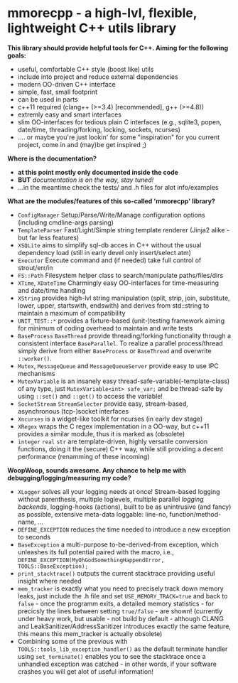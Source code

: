 mmorecpp - a high-lvl, flexible, lightweight C++ utils library
===========================================================================

**This library should provide helpful tools for C++. Aiming for the following
goals:**

* useful, comfortable C++ style (boost like) utils
* include into project and reduce external dependencies
* modern OO-driven C++ interface
* simple, fast, small footprint
* can be used in parts
* c++11 required (clang++ (>=3.4) [recommended], g++ (>=4.8))
* extremly easy and smart interfaces
* slim OO-interfaces for tedious plain C interfaces (e.g., sqlite3, popen, date/time, threading/forking, locking, sockets, ncurses)
* .... or maybe you're just lookin' for some "inspiration" for you current project, come in and (may)be get inspired ;)

**Where is the documentation?**

* **at this point mostly only documented inside the code**
* **BUT** *documentation is on the way, stay tuned!*
* ...in the meantime check the tests/ and .h files for alot info/examples


**What are the modules/features of this so-called 'mmorecpp' library?**

* `ConfigManager` Setup/Parse/Write/Manage configuration options (including cmdline-args parsing) 
* `TemplateParser` Fast/Light/Simple string template renderer (Jinja2 alike - but far less features)
* `XSQLite` aims to simplify sql-db acces in C++ without the usual dependency load (still in early devel only insert/select atm)
* `Executor` Execute command and (if needed) take full control of strout/err/in
* `FS::Path` Filesystem helper class to search/manipulate paths/files/dirs
* `XTime`, `XDateTime` Charmingly easy OO-interfaces for time-measuring and date/time handling
* `XString` provides high-lvl string manipulation (split, strip, join, substitute, lower, upper, startswith, endswith) and derives from std::string to maintain a maximum of compatibility
* `UNIT_TEST::*` provides a fixture-based (unit-)testing framework aiming for minimum of coding overhead to maintain and write tests
* `BaseProcess` `BaseThread` provide threading/forking functionality through a consistent interface `BaseParallel`. To realize a parallel process/thread simply derive from either `BaseProcess` or `BaseThread` and overwrite `::worker()`.
* `Mutex`, `MessageQueue` and `MessageQueueServer` provide easy to use IPC mechanisms
* `MutexVariable` is an insanely easy thread-safe-variable(-template-class) of any type, just `MutexVariable<int> safe_var;` and be thread-safe by using `::set()` and `::get()` to access the variable!
* `SocketStream` `StreamSelecter` provide easy, stream-based, asynchronous (tcp-)socket interfaces
* `Xncurses` is a widget-like toolkit for ncurses (in early dev stage)
* `XRegex` wraps the C regex implementation in a OO-way, but c++11 provides a similar module, thus it is marked as (obsolete)
* `integer` `real` `str` are template-driven, highly versatile conversion functions, doing it the (secure) C++ way, while still providing a decent performance (renamming of these incoming)

**WoopWoop, sounds awesome. Any chance to help me with debugging/logging/measuring my code?**

* `XLogger` solves all your logging needs at once! Stream-based logging without parenthesis, multiple loglevels, multiple parallel *logging backends*, logging-hooks (actions), built to be as unintrusive (and fancy) as possible, extensive meta-data loggable: line-no, function/method-name, ...
* `DEFINE_EXCEPTION` reduces the time needed to introduce a new exception to seconds
* `BaseException` a multi-purpose to-be-derived-from exception, which unleashes its full potential paired with the macro, i.e., `DEFINE_EXCEPTION(MyOhGodSomethingHappendError, TOOLS::BaseException);` 
* `print_stacktrace()` outputs the current stacktrace providing useful insight where needed
* `mem_tracker` is exactly what you need to precisely track down memory leaks, just include the .h file and set `USE_MEMORY_TRACK=true` and back to `false` - once the programm exits, a detailed memory statistics - for precicsly the lines between setting `true/false` - are shown! (currently under heavy work, but usable - not build by default - although CLANG and LeakSanitizer/AddressSanitizer introduces exactly the same feature, this means this mem_tracker is actually obsolete)
* Combining some of the previous with `TOOLS::tools_lib_exception_handler()` as the default terminate handler using `set_terminate()` enables you to see the stacktrace once a unhandled exception was catched - in other words, if your software crashes you will get alot of useful information!
